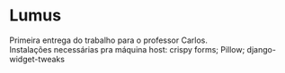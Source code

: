 # Lumus
Primeira entrega do trabalho para o professor Carlos. <br/>
Instalações necessárias pra máquina host: crispy forms; Pillow; django-widget-tweaks
